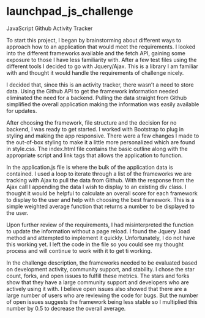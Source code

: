 # launchpad_js_challenge

JavaScript Github Activity Tracker

To start this project, I began by brainstorming about different ways to approach how to an application that would meet the requirements. I looked into the different frameworks available and the fetch API, gaining some exposure to those I have less familiarity with. After a few test files using the different tools I decided to go with Jquery/Ajax. This is a library I am familiar with and thought it would handle the requirements of challenge nicely. 


I decided that, since this is an activity tracker, there wasn’t a need to store data. Using the Github API to get the framework information needed eliminated the need for a backend. Pulling the data straight from Github simplified the overall application making the information was easily available for updates.  

After choosing the framework, file structure and the decision for no backend, I was ready to get started. I worked with Bootstrap to plug in styling and making the app responsive. There were a few changes I made to the out-of-box styling to make it a little more personalized which are found in style.css. The index.html file contains the basic outline along with the appropriate script and link tags that allows the application to function.

In the application.js file is where the bulk of the application data is contained. I used a loop to iterate through a list of the frameworks we are tracking with Ajax to pull the data from Github. With the response from the Ajax call I appending the data I wish to display to an existing div class. I thought it would be helpful to calculate an overall score for each framework to display to the user and help with choosing the best framework. This is a simple weighted average function that returns a number to be displayed to the user. 

Upon further review of the requirements, I had misinterpreted the function to update the information without a page reload. I found the Jquery .load method and attempted to implement it quickly. Unfortunately, I do not have this working yet. I left the code in the file so you could see my thought process and will continue to work with it to get ti working.

In the challenge description, the frameworks needed to be evaluated based on development activity, community support, and stability. I chose the star count, forks, and open issues to fulfill these metrics. The stars and forks show that they have a large community support and developers who are actively using it with. I believe open issues also showed that there are a large number of users who are reviewing the code for bugs. But the number of open issues suggests the framework being less stable so I multiplied this number by 0.5 to decrease the overall average.
